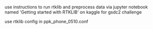 
use instructions to run rtklib and preprocess data via jupyter notebook named 
'Getting started with RTKLIB' on kaggle for gsdc2 challenge

use rtklib config in ppk_phone_0510.conf
